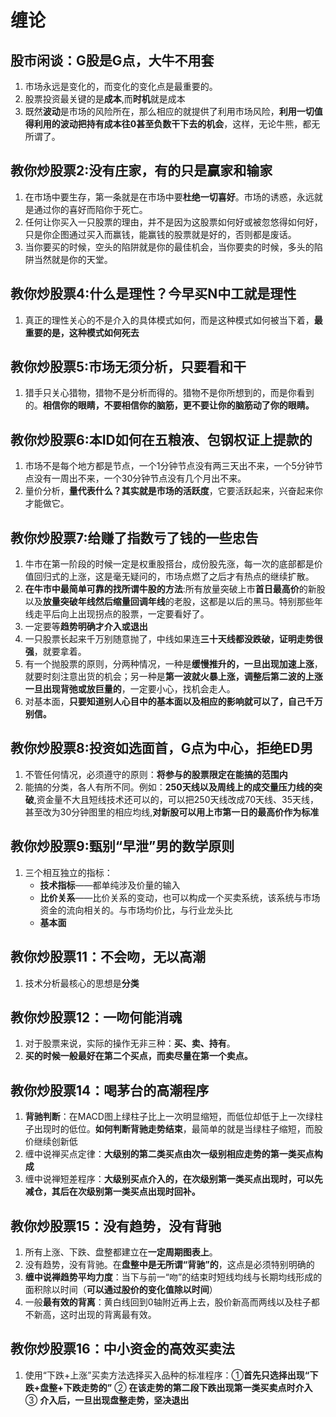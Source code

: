 # 缠论

## 股市闲谈：G股是G点，大牛不用套

1. 市场永远是变化的，而变化的变化点是最重要的。
2. 股票投资最关键的是**成本**,而**时机**就是成本
3. 既然**波动**是市场的风险所在，那么相应的就提供了利用市场风险，**利用一切值得利用的波动把持有成本往0甚至负数干下去的机会**，这样，无论牛熊，都无所谓了。

## 教你炒股票2:没有庄家，有的只是赢家和输家

1. 在市场中要生存，第一条就是在市场中要**杜绝一切喜好**。市场的诱惑，永远就是通过你的喜好而陷你于死亡。
2. 任何让你买入一只股票的理由，并不是因为这股票如何好或被忽悠得如何好，只是你企图通过买入而赢钱，能赢钱的股票就是好的，否则都是废话。
3. 当你要买的时候，空头的陷阱就是你的最佳机会，当你要卖的时候，多头的陷阱当然就是你的天堂。

## 教你炒股票4:什么是理性？今早买N中工就是理性

1. 真正的理性关心的不是介入的具体模式如何，而是这种模式如何被当下着，**最重要的是，这种模式如何死去**

## 教你炒股票5:市场无须分析，只要看和干

1. 猎手只关心猎物，猎物不是分析而得的。猎物不是你所想到的，而是你看到的。**相信你的眼睛，不要相信你的脑筋，更不要让你的脑筋动了你的眼睛。**

## 教你炒股票6:本ID如何在五粮液、包钢权证上提款的

1. 市场不是每个地方都是节点，一个1分钟节点没有两三天出不来，一个5分钟节点没有一周出不来，一个30分钟节点没有几个月出不来。
2. 量价分析，**量代表什么？其实就是市场的活跃度**，它要活跃起来，兴奋起来你才能做它。

## 教你炒股票7:给赚了指数亏了钱的一些忠告

1. 牛市在第一阶段的时候一定是权重股搭台，成份股先涨，每一次的底部都是价值回归式的上涨，这是毫无疑问的，市场点燃了之后才有热点的继续扩散。
2. **在牛市中最简单可靠的找所谓牛股的方法**:所有放量突破上市**首日最高价**的新股以及**放量突破年线然后缩量回调年线**的老股，这都是以后的黑马。特别那些年线走平后向上出现拐点的股票，一定要看好了。
3. 一定要等**趋势明确才介入或退出**
4. 一只股票长起来千万别随意抛了，中线如果连**三十天线都没跌破，证明走势很强**，就要拿着。
5. 有一个抛股票的原则，分两种情况，一种是**缓慢推升的，一旦出现加速上涨**，就要时刻注意出货的机会；另一种是**第一波就火暴上涨，调整后第二波的上涨一旦出现背弛或放巨量的**，一定要小心，找机会走人。
6. 对基本面，**只要知道别人心目中的基本面以及相应的影响就可以了，自己千万别信。**

## 教你炒股票8:投资如选面首，G点为中心，拒绝ED男

1. 不管任何情况，必须遵守的原则：**将参与的股票限定在能搞的范围内**
2. 能搞的分类，各人有所不同。例如：**250天线以及周线上的成交量压力线的突破**,资金量不大且短线技术还可以的，可以把250天线改成70天线、35天线，甚至改为30分钟图里的相应均线,**对新股可以用上市第一日的最高价作为标准**

## 教你炒股票9:甄别“早泄”男的数学原则

1. 三个相互独立的指标：
    * **技术指标**——都单纯涉及价量的输入
    * **比价关系**——比价关系的变动，也可以构成一个买卖系统，该系统与市场资金的流向相关的。与市场均价比，与行业龙头比
    * **基本面**

## 教你炒股票11：不会吻，无以高潮

1. 技术分析最核心的思想是**分类**

## 教你炒股票12：一吻何能消魂

1. 对于股票来说，实际的操作无非三种：**买、卖、持有**。
2. **买的时候一般最好在第二个买点，而卖尽量在第一个卖点。**

## 教你炒股票14：喝茅台的高潮程序

1. **背驰判断**：在MACD图上绿柱子比上一次明显缩短，而低位却低于上一次绿柱子出现时的低位。**如何判断背驰走势结束**，最简单的就是当绿柱子缩短，而股价继续创新低
2. 缠中说禅买点定律：**大级别的第二类买点由次一级别相应走势的第一类买点构成**
3. 缠中说禅短差程序：**大级别买点介入的，在次级别第一类买点出现时，可以先减仓，其后在次级别第一类买点出现时回补。**

## 教你炒股票15：没有趋势，没有背驰

1. 所有上涨、下跌、盘整都建立在**一定周期图表上**。
2. 没有趋势，没有背驰。在**盘整中是无所谓“背驰”的**，这点是必须特别明确的
3. **缠中说禅趋势平均力度**：当下与前一“吻”的结束时短线均线与长期均线形成的面积除以时间（**可以通过股价的变化值除以时间**）
4. 一般**最有效的背离**：黄白线回到0轴附近再上去，股价新高而两线以及柱子都不新高，这时出现的背离最有效。

## 教你炒股票16：中小资金的高效买卖法

1. 使用“下跌+上涨”买卖方法选择买入品种的标准程序：①**首先只选择出现“下跌+盘整+下跌走势的”** ② **在该走势的第二段下跌出现第一类买卖点时介入**  ③ **介入后，一旦出现盘整走势，坚决退出**
